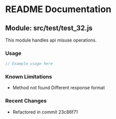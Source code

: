 # README Documentation

## Module: src/test/test_32.js

This module handles api misuse operations.

### Usage

```javascript
// Example usage here
```

### Known Limitations

- Method not found Different response format

### Recent Changes

- Refactored in commit 23c86f71
